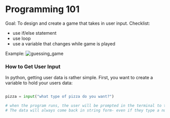 # Programming 101

Goal: To design and create a game that takes in user input.
Checklist:
- use if/else statement
- use loop
- use a variable that changes while game is played

Example:
![guessing_game](https://github.com/kyle1james/9th_grade_boot_camp/blob/master/0/guess.png)


### How to Get User Input

In python, getting user data is rather simple. 
First, you want to create a variable to hold your users data:

```python

pizza = input("what type of pizza do you want?")

# when the program runs, the user will be prompted in the terminal to type in what pizza they want.
# The data will always come back in string form- even if they type a number

```
